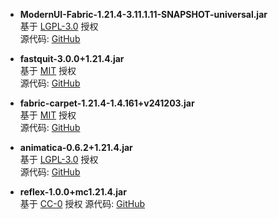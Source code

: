 - **ModernUI-Fabric-1.21.4-3.11.1.11-SNAPSHOT-universal.jar**  
  基于 [LGPL-3.0](https://opensource.org/licenses/LGPL-3.0) 授权  
  源代码: [GitHub](https://github.com/BloCamLimb/ModernUI-MC/)

- **fastquit-3.0.0+1.21.4.jar**  
  基于 [MIT](https://opensource.org/licenses/MIT) 授权  
  源代码: [GitHub](https://github.com/megabyte6/FastQuit)

- **fabric-carpet-1.21.4-1.4.161+v241203.jar**  
  基于 [MIT](https://opensource.org/licenses/MIT) 授权  
  源代码: [GitHub](https://github.com/gnembon/fabric-carpet)

- **animatica-0.6.2+1.21.4.jar**  
  基于 [LGPL-3.0](https://opensource.org/licenses/LGPL-3.0) 授权  
  源代码: [GitHub](https://github.com/Riflusso/Animatica)

- **reflex-1.0.0+mc1.21.4.jar**  
  基于 [CC-0](https://creativecommons.org/publicdomain/zero/1.0/) 授权
  源代码: [GitHub](https://github.com/Tythee/Minecraft-Reflex)